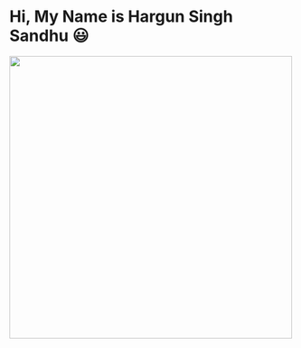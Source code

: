 # Hi, My Name is Hargun Singh Sandhu 😃 
<img src="[https://tenor.com/bN65M.gif](https://media.tenor.com/2uyENRmiUt0AAAAd/coding.gif)" height="500px" width="500px">

